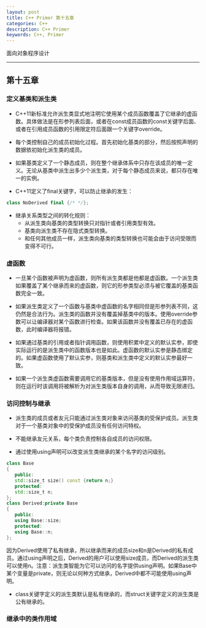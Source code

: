 ```yaml
---
layout: post
title: C++ Primer 第十五章
categories: C++
description: C++ Primer
keywords: C++, Primer
---
```


 面向对象程序设计

---

## 第十五章

### 定义基类和派生类

- C++11新标准允许派生类显式地注明它使用某个成员函数覆盖了它继承的虚函数。具体做法是在形参列表后面，或者在const成员函数的const关键字后面、或者在引用成员函数的引用限定符后面跟一个关键字override。

- 每个类控制自己的成员初始化过程。首先初始化基类的部分，然后按照声明的数据依初始化派生类的成员。

- 如果基类定义了一个静态成员，则在整个继承体系中只存在该成员的唯一定义。无论从基类中派生出多少个派生类，对于每个静态成员来说，都只存在唯一的实例。

- C++11定义了final关键字，可以防止继承的发生：
```c++
class NoDerived final {/* */};
```

- 继承关系类型之间的转化规则：
   - 从派生类向基类的类型转换只对指针或者引用类型有效。
   - 基类向派生类不存在隐式类型转换。
   - 和任何其他成员一样，派生类向基类的类型转换也可能会由于访问受限而变得不可行。

### 虚函数
- 一旦某个函数被声明为虚函数，则所有派生类都是他都是虚函数。一个派生类如果覆盖了某个继承而来的虚函数，则它的形参类型必须与被它覆盖的基类函数完全一致。

- 如果派生类定义了一个函数与基类中虚函数的名字相同但是形参列表不同，这仍然是合法行为。派生类的函数并没有覆盖掉基类中的版本。使用override参数可以让编译器对某个函数进行检查。如果该函数并没有覆盖已存在的虚函数，此时编译器将报错。

- 如果通过基类的引用或者指针调用函数，则使用积累中定义的默认实参，即使实际运行的是派生类中的函数版本也是如此。虚函数的默认实参是静态绑定的。如果虚函数使用了默认实参，则基类和派生类中定义的默认实参最好一致。

- 如果一个派生类虚函数需要调用它的基类版本，但是没有使用作用域运算符，则在运行时该调用将被解析为对派生类版本自身的调用，从而导致无限递归。

### 访问控制与继承
- 派生类的成员或者友元只能通过派生类对象来访问基类的受保护成员。派生类对于一个基类对象中的受保护成员没有任何访问特权。

- 不能继承友元关系，每个类负责控制各自成员的访问权限。

- 通过使用using声明可以改变派生类继承的某个名字的访问级别。
```c++
class Base
{
   public:
   std::size_t size() const {return n;}
   protected:
   std::size_t n;
};
class Derived:private Base
{
   public:
   using Base::size;
   protected:
   using Base::n;
};
```
因为Derived使用了私有继承，所以继承而来的成员size和n是Derived的私有成员。通过using声明之后，Derived的用户可以使用size成员，而Derived的派生类可以使用n。注意：派生类智能为它可以访问的名字提供using声明。如果Base中某个变量是private，则无论以何种方式继承，Derived中都不可能使用using声明。

- class关键字定义的派生类默认是私有继承的，而struct关键字定义的派生类是公有继承的。

### 继承中的类作用域

